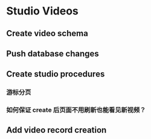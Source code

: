 # Studio Videos

## Create video schema

## Push database changes

## Create studio procedures

### 游标分页

### 如何保证 create 后页面不用刷新也能看见新视频？

## Add video record creation
